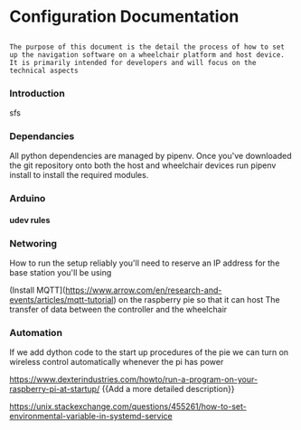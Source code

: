 # Configuration Documentation
## 

`The purpose of this document is the detail the process of how to set up the navigation software on a wheelchair platform and host device. It is primarily intended for developers and will focus on the technical aspects`

### Introduction
sfs
### Dependancies
All python dependencies are managed by pipenv. Once you've downloaded the git repository onto both the host and wheelchair devices run pipenv install to install the required modules.
### Arduino 
#### udev rules

### Networing

How to run the setup reliably you'll need to reserve an IP address for the base station you'll be using

 (Install MQTT](<https://www.arrow.com/en/research-and-events/articles/mqtt-tutorial>) on the raspberry pie so that it can host The transfer of data between the controller and the wheelchair

### Automation
If we add dython code to the start up procedures of the pie we can turn on wireless control automatically whenever the pi has power

https://www.dexterindustries.com/howto/run-a-program-on-your-raspberry-pi-at-startup/
{{Add a more detailed description}}


https://unix.stackexchange.com/questions/455261/how-to-set-environmental-variable-in-systemd-service